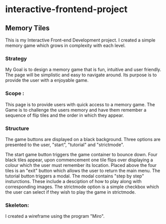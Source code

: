 # interactive-frontend-project
 ## Memory Tiles
 
 This is my Interactive Front-end Development project. I created a simple memory game which grows in complexity with each level. 
 
 
### Strategy 

My Goal is to design a memory game that is fun, intuitive and user friendly. The page will be simplistic and easy to navigate around. 
Its purpose is to provide the user with a enjoyable game. 


### Scope :
This page is to provide users with quick access to a memory game. The Game is to challenge the users memory and have them remember a sequence of flip tiles and the order in which they appear. 

### Structure
The game buttons are displayed on a black background. Three options are presented to the user, "start", "tutorial" and "strictmode". 

The start game button triggers the game container to bounce down. Four black tiles appear, upon commencement one tile flips over displaying a colour which the user must remember its location. Placed above the four tiles is an "exit" button which allows the user to return the main menu. 
The tutorial button triggers a modal. The modal contains "step by step" insturctions. These include a desciption of how to play along with corresponding images. 
The strictmode option is a simple checkbox which the user can select if they wish to play the game in strictmode. 

### Skeleton:
I created a wireframe using the program "Miro". 
